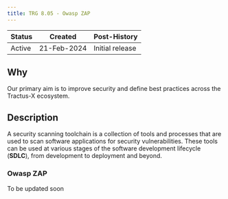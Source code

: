 ```yaml
---
title: TRG 8.05 - Owasp ZAP
---
```


| Status | Created     | Post-History                         |
|--------|-------------|--------------------------------------|
| Active | 21-Feb-2024 | Initial release                      |

## Why

Our primary aim is to improve security and define best practices across the Tractus-X ecosystem.

## Description

A security scanning toolchain is a collection of tools and processes that are used to scan software applications for security vulnerabilities. These tools can be used at various stages of the software development lifecycle (**SDLC**), from development to deployment and beyond.

### Owasp ZAP

To be updated soon
